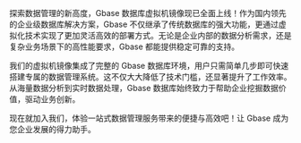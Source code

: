 探索数据管理的新高度，Gbase 数据库虚拟机镜像现已全面上线！作为国内领先的企业级数据库解决方案，Gbase 不仅继承了传统数据库的强大功能，更通过虚拟化技术实现了更加灵活高效的部署方式。无论是企业内部的数据分析需求，还是复杂业务场景下的高性能要求，Gbase 都能提供稳定可靠的支持。

我们的虚拟机镜像集成了完整的 Gbase 数据库环境，用户只需简单几步即可快速搭建专属的数据管理系统。这不仅大大降低了技术门槛，还显著提升了工作效率。从海量数据分析到实时数据处理，Gbase 数据库始终致力于帮助企业挖掘数据价值，驱动业务创新。

现在就加入我们，体验一站式数据管理服务带来的便捷与高效吧！让 Gbase 成为您企业发展的得力助手。
